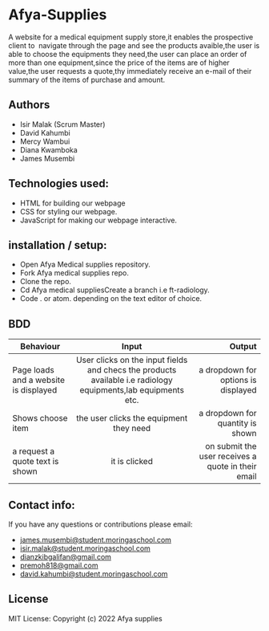 
# Afya-Supplies
A website for a medical equipment supply store,it enables the prospective client to  navigate through the page and see the products avaible,the user is able to choose the equipments they need,the user can place an order of more than one equipment,since the price of the items are of higher value,the user requests a quote,thy immediately receive an e-mail of their summary of the items of purchase and amount. 
## Authors
- Isir Malak (Scrum Master)
- David Kahumbi
- Mercy Wambui
- Diana Kwamboka
- James Musembi
## Technologies used:
- HTML for building our webpage
- CSS for styling our webpage.
- JavaScript for making our webpage interactive.
## installation / setup:
- Open Afya Medical supplies repository.
- Fork Afya medical supplies repo.
- Clone the repo.
- Cd Afya medical suppliesCreate a branch i.e ft-radiology.
- Code . or atom. depending on the text editor of choice.
## BDD
|Behaviour 	           |    Input 	                 |       Output          |
|----------------------|:---------------------------:|----------------------:|       
|Page loads and  a website is displayed|User clicks on the input fields and checs the products available i.e radiology equipments,lab equipments etc.|a dropdown for options is displayed |                       
|Shows choose item |the user clicks the equipment they need|a dropdown for quantity is shown|
|a request a quote text is shown|it is clicked|on submit the user receives a quote in their email|

## Contact info:
If you have any questions or contributions please email:
- james.musembi@student.moringaschool.com
- isir.malak@student.moringaschool.com
- dianzkibgalifan@gmail.com
- premoh818@gmail.com
- david.kahumbi@student.moringaschool.com

## License
MIT License:
Copyright (c) 2022 Afya supplies